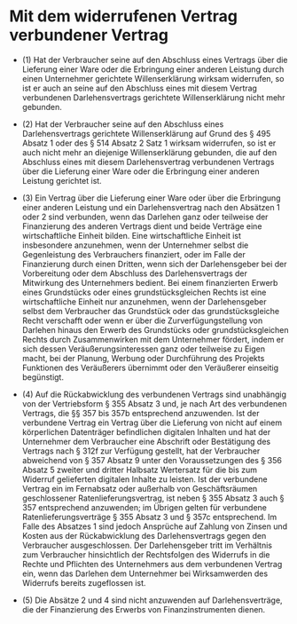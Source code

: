 # Mit dem widerrufenen Vertrag verbundener Vertrag

- (1) Hat der Verbraucher seine auf den Abschluss eines Vertrags über die Lieferung einer Ware oder die Erbringung einer anderen Leistung durch einen Unternehmer gerichtete Willenserklärung wirksam widerrufen, so ist er auch an seine auf den Abschluss eines mit diesem Vertrag verbundenen Darlehensvertrags gerichtete Willenserklärung nicht mehr gebunden.

- (2) Hat der Verbraucher seine auf den Abschluss eines Darlehensvertrags gerichtete Willenserklärung auf Grund des § 495 Absatz 1 oder des § 514 Absatz 2 Satz 1 wirksam widerrufen, so ist er auch nicht mehr an diejenige Willenserklärung gebunden, die auf den Abschluss eines mit diesem Darlehensvertrag verbundenen Vertrags über die Lieferung einer Ware oder die Erbringung einer anderen Leistung gerichtet ist.

- (3) Ein Vertrag über die Lieferung einer Ware oder über die Erbringung einer anderen Leistung und ein Darlehensvertrag nach den Absätzen 1 oder 2 sind verbunden, wenn das Darlehen ganz oder teilweise der Finanzierung des anderen Vertrags dient und beide Verträge eine wirtschaftliche Einheit bilden. Eine wirtschaftliche Einheit ist insbesondere anzunehmen, wenn der Unternehmer selbst die Gegenleistung des Verbrauchers finanziert, oder im Falle der Finanzierung durch einen Dritten, wenn sich der Darlehensgeber bei der Vorbereitung oder dem Abschluss des Darlehensvertrags der Mitwirkung des Unternehmers bedient. Bei einem finanzierten Erwerb eines Grundstücks oder eines grundstücksgleichen Rechts ist eine wirtschaftliche Einheit nur anzunehmen, wenn der Darlehensgeber selbst dem Verbraucher das Grundstück oder das grundstücksgleiche Recht verschafft oder wenn er über die Zurverfügungstellung von Darlehen hinaus den Erwerb des Grundstücks oder grundstücksgleichen Rechts durch Zusammenwirken mit dem Unternehmer fördert, indem er sich dessen Veräußerungsinteressen ganz oder teilweise zu Eigen macht, bei der Planung, Werbung oder Durchführung des Projekts Funktionen des Veräußerers übernimmt oder den Veräußerer einseitig begünstigt.

- (4) Auf die Rückabwicklung des verbundenen Vertrags sind unabhängig von der Vertriebsform § 355 Absatz 3 und, je nach Art des verbundenen Vertrags, die §§ 357 bis 357b entsprechend anzuwenden. Ist der verbundene Vertrag ein Vertrag über die Lieferung von nicht auf einem körperlichen Datenträger befindlichen digitalen Inhalten und hat der Unternehmer dem Verbraucher eine Abschrift oder Bestätigung des Vertrags nach § 312f zur Verfügung gestellt, hat der Verbraucher abweichend von § 357 Absatz 9 unter den Voraussetzungen des § 356 Absatz 5 zweiter und dritter Halbsatz Wertersatz für die bis zum Widerruf gelieferten digitalen Inhalte zu leisten. Ist der verbundene Vertrag ein im Fernabsatz oder außerhalb von Geschäftsräumen geschlossener Ratenlieferungsvertrag, ist neben § 355 Absatz 3 auch § 357 entsprechend anzuwenden; im Übrigen gelten für verbundene Ratenlieferungsverträge § 355 Absatz 3 und § 357c entsprechend. Im Falle des Absatzes 1 sind jedoch Ansprüche auf Zahlung von Zinsen und Kosten aus der Rückabwicklung des Darlehensvertrags gegen den Verbraucher ausgeschlossen. Der Darlehensgeber tritt im Verhältnis zum Verbraucher hinsichtlich der Rechtsfolgen des Widerrufs in die Rechte und Pflichten des Unternehmers aus dem verbundenen Vertrag ein, wenn das Darlehen dem Unternehmer bei Wirksamwerden des Widerrufs bereits zugeflossen ist.

- (5) Die Absätze 2 und 4 sind nicht anzuwenden auf Darlehensverträge, die der Finanzierung des Erwerbs von Finanzinstrumenten dienen.

